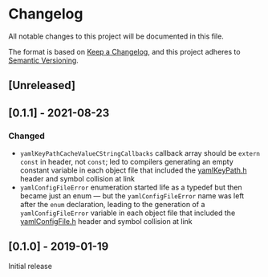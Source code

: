 # Changelog
All notable changes to this project will be documented in this file.

The format is based on [Keep a Changelog](https://keepachangelog.com/en/1.0.0/),
and this project adheres to [Semantic Versioning](https://semver.org/spec/v2.0.0.html).

## [Unreleased]

## [0.1.1] - 2021-08-23
### Changed
- `yamlKeyPathCacheValueCStringCallbacks` callback array should be `extern const` in header, not `const`; led to compilers generating an empty constant variable in each object file that included the [yamlKeyPath.h](include/yamlKeyPath.h) header and symbol collision at link
- `yamlConfigFileError` enumeration started life as a typedef but then became just an enum — but the `yamlConfigFileError` name was left after the `enum` declaration, leading to the generation of a `yamlConfigFileError` variable in each object file that included the [yamlConfigFile.h](include/yamlConfigFile.h) header and symbol collision at link

## [0.1.0] - 2019-01-19
Initial release
